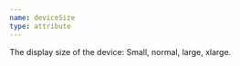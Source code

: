 ```yaml
---
name: deviceSize
type: attribute
---
```


The display size of the device: Small, normal, large, xlarge.